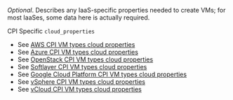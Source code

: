 *Optional*. Describes any IaaS-specific properties needed to create VMs; for most IaaSes, some data here is actually required.

CPI Specific `cloud_properties`

- See [AWS CPI VM types cloud properties](https://bosh.io/docs/aws-cpi.html#resource-pools)
- See [Azure CPI VM types cloud properties](https://bosh.io/docs/azure-cpi.html#resource-pools)
- See [OpenStack CPI VM types cloud properties](https://bosh.io/docs/openstack-cpi.html#resource-pools)
- See [Softlayer CPI VM types cloud properties](https://bosh.io/docs/softlayer-cpi.html#resource-pools)
- See [Google Cloud Platform CPI VM types cloud properties](https://bosh.io/docs/google-cpi.html#resource-pools)
- See [vSphere CPI VM types cloud properties](https://bosh.io/docs/vsphere-cpi.html#resource-pools)
- See [vCloud CPI VM types cloud properties](https://bosh.io/docs/vcloud-cpi.html#resource-pools)
